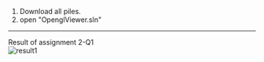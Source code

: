 1. Download all piles.
2. open "OpenglViewer.sln"


---
Result of assignment 2-Q1  
![result1](https://github.com/user-attachments/assets/1acde73e-bf21-417d-88f4-7bae46474e52)

